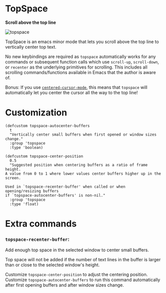 # TopSpace
**Scroll above the top line**

![topspace](https://user-images.githubusercontent.com/12535207/154770200-0b3edcd8-8036-40c7-910f-d5b3a1c3b4df.gif)


TopSpace is an emacs minor mode that lets you scroll above the top line to vertically center top text.

No new keybindings are required as `topspace` automatically works for any
commands or subsequent function calls which use `scroll-up`, `scroll-down`,
or `recenter` as the underlying primitives for scrolling. This includes all
scrolling commands/functions available in Emacs that the author is aware of.

Bonus: If you use [`centered-cursor-mode`][3], this means that `topspace` will automatically let you center the cursor all the way to the top line!

# Customization

```
(defcustom topspace-autocenter-buffers
  t
  "Vertically center small buffers when first opened or window sizes change."
  :group 'topspace
  :type 'boolean)

(defcustom topspace-center-position
  0.5
  "Suggested position when centering buffers as a ratio of frame height.
A value from 0 to 1 where lower values center buffers higher up in the screen.

Used in `topspace-recenter-buffer' when called or when opening/resizing buffers
if `topspace-autocenter-buffers' is non-nil."
  :group 'topspace
  :type 'float)
```

# Extra commands

### `topspace-recenter-buffer`:

Add enough top space in the selected window to center small buffers.

Top space will not be added if the number of text lines in the buffer is larger
than or close to the selected window's height.

Customize `topspace-center-position` to adjust the centering position.
Customize `topspace-autocenter-buffers` to run this command automatically
after first opening buffers and after window sizes change.

<!-- # Installation -->
<!-- Save the file from this repository named `"topspace.el"` into a directory of your choice, then install it using [`use-package`][2] by adding the following lines to your [`init file`][1]: -->

<!-- ``` -->
<!-- (use-package topspace :load-path "<directory>") -->
<!-- ``` -->

<!-- Above, `<directory>` should be the path to the directory in which you saved the `"topspace.el"` file. -->

<!-- # Usage -->
<!-- After restarting Emacs, you can now activate or deactivate the mode by typing <kbd>M-x topspace-mode</kbd>. -->

<!-- You can also globally enable the minor mode either manually by typing <kbd>M-x global-topspace-mode</kbd>, or on init by changing the `use-package` code to the following to your init file: -->

<!-- ``` -->
<!-- (use-package topspace -->
<!--   :load-path "<directory>" -->
<!--   :config (global-topspace-mode)) -->
<!-- ``` -->


  [1]: https://www.gnu.org/software/emacs/manual/html_node/emacs/Init-File.html
  [2]: https://github.com/jwiegley/use-package
  [3]: https://github.com/emacsmirror/centered-cursor-mode
